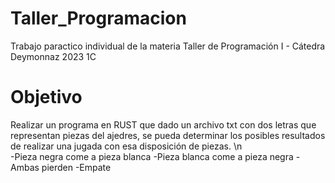 # Taller_Programacion
Trabajo paractico individual de la materia Taller de Programación I - Cátedra Deymonnaz 2023 1C

# Objetivo
Realizar un programa en RUST que dado un archivo txt con dos letras que representan piezas del ajedres, se pueda determinar los posibles resultados de realizar una jugada con esa disposición de piezas. \n       
-Pieza negra come a pieza blanca
-Pieza blanca come a pieza negra
-Ambas pierden
-Empate
